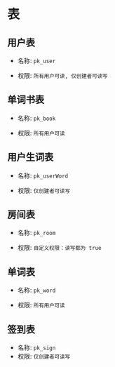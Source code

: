 # 表

## 用户表

- 名称: `pk_user`

- 权限: `所有用户可读, 仅创建者可读写`

## 单词书表

- 名称: `pk_book`

- 权限: `所有用户可读`

## 用户生词表

- 名称: `pk_userWord`

- 权限: `仅创建者可读写`

## 房间表

- 名称: `pk_room`

- 权限: `自定义权限：读写都为 true`

## 单词表

- 名称: `pk_word`

- 权限: `所有用户可读`

## 签到表

- 名称: `pk_sign`
- 权限: `仅创建者可读写`
